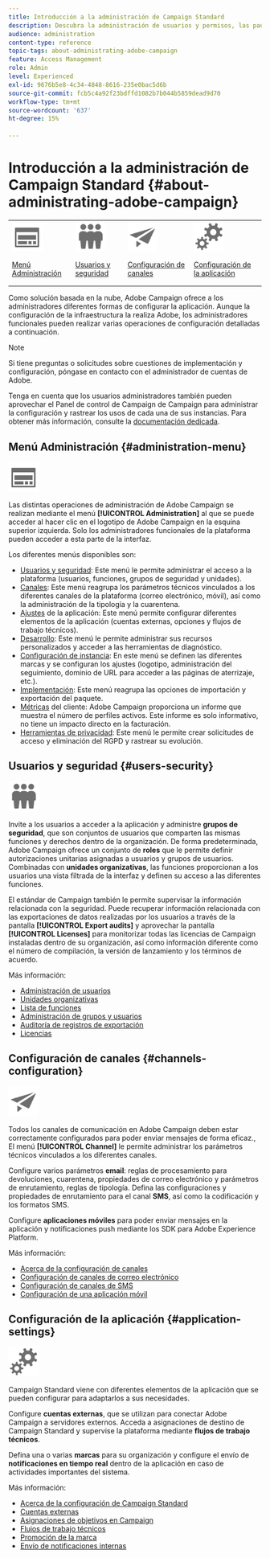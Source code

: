 ```yaml
---
title: Introducción a la administración de Campaign Standard
description: Descubra la administración de usuarios y permisos, las pautas de supervisión, configuraciones específicas de canal y pautas de configuración de aplicaciones.
audience: administration
content-type: reference
topic-tags: about-administrating-adobe-campaign
feature: Access Management
role: Admin
level: Experienced
exl-id: 9676b5e8-4c34-4848-8616-235e0bac5d6b
source-git-commit: fcb5c4a92f23bdffd1082b7b044b5859dead9d70
workflow-type: tm+mt
source-wordcount: '637'
ht-degree: 15%

---
```


# Introducción a la administración de Campaign Standard {#about-administrating-adobe-campaign}

<table>
<tr><td><img src="assets/do-not-localize/icon_menu.svg" width="60px"><p><a href="#administration-menu">Menú Administración</a></p></td>
<td><img src="assets/do-not-localize/icon_users.svg" width="60px"><p><a href="#users-security">Usuarios y seguridad</a></p></td>
<td><img src="assets/do-not-localize/icon_channels.svg" width="60px"><p><a href="#channels-configuration">Configuración de canales</a></p></td>
<td><img src="assets/do-not-localize/icon_settings.svg" width="60px"><p><a href="#application-settings">Configuración de la aplicación</a></p></td></tr>
</table>

Como solución basada en la nube, Adobe Campaign ofrece a los administradores diferentes formas de configurar la aplicación. Aunque la configuración de la infraestructura la realiza Adobe, los administradores funcionales pueden realizar varias operaciones de configuración detalladas a continuación.

>[!NOTE]
>
>Si tiene preguntas o solicitudes sobre cuestiones de implementación y configuración, póngase en contacto con el administrador de cuentas de Adobe.

Tenga en cuenta que los usuarios administradores también pueden aprovechar el Panel de control de Campaign de Campaign para administrar la configuración y rastrear los usos de cada una de sus instancias. Para obtener más información, consulte la [documentación dedicada](https://experienceleague.adobe.com/docs/control-panel/using/control-panel-home.html?lang=es).

## Menú Administración {#administration-menu}

<img src="assets/do-not-localize/icon_menu.svg" width="60px">

Las distintas operaciones de administración de Adobe Campaign se realizan mediante el menú **[!UICONTROL Administration]** al que se puede acceder al hacer clic en el logotipo de Adobe Campaign en la esquina superior izquierda. Solo los administradores funcionales de la plataforma pueden acceder a esta parte de la interfaz.

Los diferentes menús disponibles son:

* [Usuarios y seguridad](../../administration/using/about-access-management.md): Este menú le permite administrar el acceso a la plataforma (usuarios, funciones, grupos de seguridad y unidades).
* [Canales](../../administration/using/about-channel-configuration.md): Este menú reagrupa los parámetros técnicos vinculados a los diferentes canales de la plataforma (correo electrónico, móvil), así como la administración de la tipología y la cuarentena.
* [Ajustes](../../administration/using/external-accounts.md) de la aplicación: Este menú permite configurar diferentes elementos de la aplicación (cuentas externas, opciones y flujos de trabajo técnicos).
* [Desarrollo](../../developing/using/data-model-concepts.md): Este menú le permite administrar sus recursos personalizados y acceder a las herramientas de diagnóstico.
* [Configuración de instancia](../../administration/using/branding.md): En este menú se definen las diferentes marcas y se configuran los ajustes (logotipo, administración del seguimiento, dominio de URL para acceder a las páginas de aterrizaje, etc.).
* [Implementación](../../automating/using/managing-packages.md): Este menú reagrupa las opciones de importación y exportación del paquete.
* [Métricas](../../audiences/using/active-profiles.md) del cliente: Adobe Campaign proporciona un informe que muestra el número de perfiles activos. Este informe es solo informativo, no tiene un impacto directo en la facturación.
* [Herramientas de privacidad](../../start/using/privacy-management.md): Este menú le permite crear solicitudes de acceso y eliminación del RGPD y rastrear su evolución.

## Usuarios y seguridad {#users-security}

<img src="assets/do-not-localize/icon_users.svg"  width="60px">

Invite a los usuarios a acceder a la aplicación y administre **grupos de seguridad**, que son conjuntos de usuarios que comparten las mismas funciones y derechos dentro de la organización. De forma predeterminada, Adobe Campaign ofrece un conjunto de **roles** que le permite definir autorizaciones unitarias asignadas a usuarios y grupos de usuarios. Combinadas con **unidades organizativas**, las funciones proporcionan a los usuarios una vista filtrada de la interfaz y definen su acceso a las diferentes funciones.

El estándar de Campaign también le permite supervisar la información relacionada con la seguridad. Puede recuperar información relacionada con las exportaciones de datos realizadas por los usuarios a través de la pantalla **[!UICONTROL Export audits]** y aprovechar la pantalla **[!UICONTROL Licenses]** para monitorizar todas las licencias de Campaign instaladas dentro de su organización, así como información diferente como el número de compilación, la versión de lanzamiento y los términos de acuerdo.

Más información:

* [Administración de usuarios](../../administration/using/users-management.md)
* [Unidades organizativas](../../administration/using/organizational-units.md)
* [Lista de funciones](../../administration/using/list-of-roles.md)
* [Administración de grupos y usuarios](../../administration/using/managing-groups-and-users.md)
* [Auditoría de registros de exportación](../../administration/using/auditing-export-logs.md)
* [Licencias](../../administration/using/licenses.md)

## Configuración de canales {#channels-configuration}

<img src="assets/do-not-localize/icon_channels.svg" width="60px">

Todos los canales de comunicación en Adobe Campaign deben estar correctamente configurados para poder enviar mensajes de forma eficaz., El menú **[!UICONTROL Channel]** le permite administrar los parámetros técnicos vinculados a los diferentes canales.

Configure varios parámetros **email**: reglas de procesamiento para devoluciones, cuarentena, propiedades de correo electrónico y parámetros de enrutamiento, reglas de tipología. Defina las configuraciones y propiedades de enrutamiento para el canal **SMS**, así como la codificación y los formatos SMS.

Configure **aplicaciones móviles** para poder enviar mensajes en la aplicación y notificaciones push mediante los SDK para Adobe Experience Platform.

Más información:

* [Acerca de la configuración de canales](../../administration/using/about-channel-configuration.md)
* [Configuración de canales de correo electrónico](../../administration/using/configuring-email-channel.md)
* [Configuración de canales de SMS](../../administration/using/configuring-sms-channel.md)
* [Configuración de una aplicación móvil](../../administration/using/configuring-a-mobile-application.md)

## Configuración de la aplicación {#application-settings}

<img src="assets/do-not-localize/icon_settings.svg" width="60px">

Campaign Standard viene con diferentes elementos de la aplicación que se pueden configurar para adaptarlos a sus necesidades.

Configure **cuentas externas**, que se utilizan para conectar Adobe Campaign a servidores externos. Acceda a asignaciones de destino de Campaign Standard y supervise la plataforma mediante **flujos de trabajo técnicos**.

Defina una o varias **marcas** para su organización y configure el envío de **notificaciones en tiempo real** dentro de la aplicación en caso de actividades importantes del sistema.

Más información:

* [Acerca de la configuración de Campaign Standard](../../administration/using/about-campaign-standard-settings.md)
* [Cuentas externas](../../administration/using/external-accounts.md)
* [Asignaciones de objetivos en Campaign](../../administration/using/target-mappings-in-campaign.md)
* [Flujos de trabajo técnicos](../../administration/using/technical-workflows.md)
* [Promoción de la marca](../../administration/using/branding.md)
* [Envío de notificaciones internas](../../administration/using/sending-internal-notifications.md)
